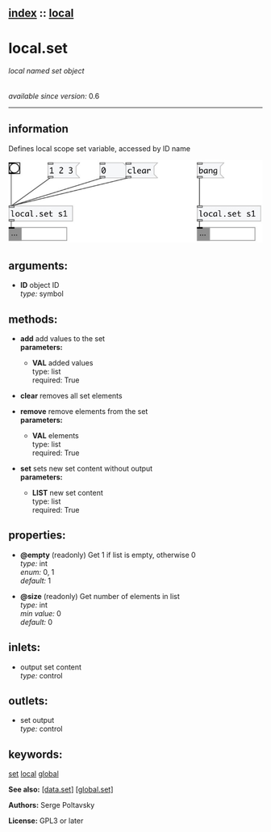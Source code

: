 [index](index.html) :: [local](category_local.html)
---

# local.set

###### local named set object

*available since version:* 0.6

---


## information
Defines local scope set variable, accessed by ID name


[![example](../examples/img/local.set.jpg)](../examples/pd/local.set.pd)



## arguments:

* **ID**
object ID<br>
_type:_ symbol<br>



## methods:

* **add**
add values to the set<br>
  __parameters:__
  - **VAL** added values<br>
    type: list <br>
    required: True <br>

* **clear**
removes all set elements<br>

* **remove**
remove elements from the set<br>
  __parameters:__
  - **VAL** elements<br>
    type: list <br>
    required: True <br>

* **set**
sets new set content without output<br>
  __parameters:__
  - **LIST** new set content<br>
    type: list <br>
    required: True <br>




## properties:

* **@empty** (readonly)
Get 1 if list is empty, otherwise 0<br>
_type:_ int<br>
_enum:_ 0, 1<br>
_default:_ 1<br>

* **@size** (readonly)
Get number of elements in list<br>
_type:_ int<br>
_min value:_ 0<br>
_default:_ 0<br>



## inlets:

* output set content<br>
_type:_ control



## outlets:

* set output<br>
_type:_ control



## keywords:

[set](keywords/set.html)
[local](keywords/local.html)
[global](keywords/global.html)



**See also:**
[\[data.set\]](data.set.html)
[\[global.set\]](global.set.html)




**Authors:** Serge Poltavsky




**License:** GPL3 or later





